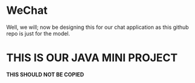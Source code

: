 # WeChat
Well, we will; now be designing this for our chat application as this github repo is just for the model.

# THIS IS OUR JAVA MINI PROJECT
<b>THIS SHOULD NOT BE COPIED</b> 

